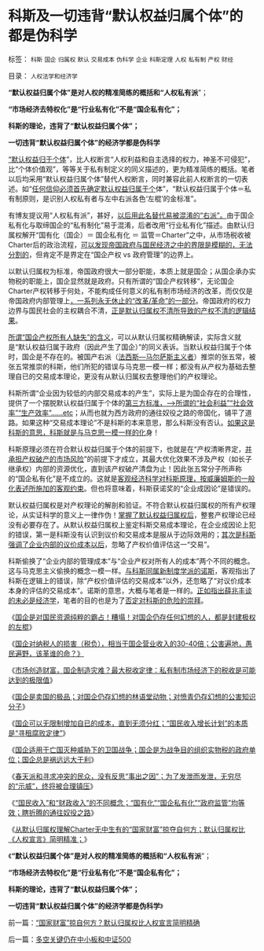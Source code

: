 # 科斯及一切违背“默认权益归属个体”的都是伪科学

标签： `科斯` `国企` `归属权` `默认` `交易成本` `伪科学` `企业` `科斯定理` `人权` `私有制` `产权` `财经` 

目录： `人权法学和经济学`

**“默认权益归属个体”是对人权的精准简练的概括和“人权私有派**”；

**“市场经济去特权化”是“行业私有化”不是“国企私有化”；**

**科斯的理论，违背了“默认权益归属个体”；**

**一切违背“默认权益归属个体”的经济学都是伪科学**

[“默认权益归于个体](../../../2012/7/2/愚昧的《人权宣言》不了解“默认归属权”.md)”，比人权断言“人权利益和自主选择的权力，神圣不可侵犯”，比“个体价值观”，等等关于私有制定义的同义描述的，更为精准简练的概括。笔者以后均采用“默认权益归属个体”替代人权断言，同时兼容此前人权断言的一切表述。如“[任何信仰必须首先确定默认权益归属于个](../../../2010/6/20/任何信仰都有对个体价值观的“原罪”.md)体”，“默认权益归属于个体＝私有制原则，是识别人权私有者与左中右派各色‘左棍’的金标准”。



有博友提议用“人权私有派”，甚好，[以后用此名替代易被混淆的“右派”。](../../../2012/6/5/茅于轼和米塞斯的建议；“极端”总是“公害”中的激进者；.md)由于国企私有化与取缔国企的“私有制化”易于混淆，后者改用“行业私有化”描述。由默认归属权解开“国有化（国企）＝
国企私有化 ＝ 监管＝Charter”之中，从市场税收被Charter后的政治流程，[可以发现帝国政府与国民经济之中的界限是模糊的，无法分割的](../../../2012/6/26/民主与专制的微小差异.md)，但肯定不是界定在“国企产权
vs 政府管理”的边界上。

以默认归属权为标准，帝国政府很大一部分职能，本质上就是国企；从国企承办实物税的职能上，国企显然就是政府。只有所谓的“国企产权转移”，无论国企Charter产权转移于何处，不能构成任何意义的私有制市场经济的改革，而仅仅是帝国政府内部管理上[，一系列永无休止的“改革/革命”的一部分](../../../2012/6/13/革命终归是无效的折腾，公有制社会人人闹革命.md)。帝国政府的权力边界与国民社会的主权耦合不清，[正是默认归属权不清所导致的产权不清的逻辑结果](../../../2010/1/22/管理学向经济学靠拢“产权细分”.md)。

[所谓“国企产权所有人缺失”的含义](../../../2009/11/1/对象逻辑标识语义矫饰的“所有权窃据”.md)，可以从默认归属权精确解读，实际含义就是“默认权益归属于政府（因此产生了国企）”的同义表诉。当默认权益归属于个体时，国企是不存在的。被国产右派（[法西斯—马尔萨斯主义者](../../../2012/6/3/工团主义的孪生子“社会主义”和“法西斯主义”.md)）推崇的张五常，被张五常推崇的科斯，他们所犯的错误与马克思一模一样；都没有从产权为基础去整理自已的交易成本理论，更没有从默认归属权去整理他们的产权理论。

科斯所谓“企业因为较低的内部交易成本的产生”，实际上是为国企存在的合理性，提供了一个摆脱默认权益归属于个体的[第三方标准，——>所谓的“社会利益”“社会效率”“生产效率”……etc](../../../2011/1/6/“均衡经济学”是伪科学，租值和租值耗散.md)；从而也就为西方政府的通往奴役之路的帝国化，铺平了道路。如果这种“交易成本理论”不是科斯的本来意思，那么科斯没有否认。[如果这是科斯的意思，科斯就是与马克思一模一样的化](../../../2010/1/4/科斯先生有多大的权威意义.md)身！

科斯原理必须在符合默认权益归属于个体的前提下，也就是在“产权清晰界定，[并承担产权破产的市场风险](../../../2009/2/21/进化论：死亡是为了生存，经济中的淘汰和破产.md)”的前提下才成立，其最大优化效果不涉及产权（如长子继承权）内部的资源优化，直到该产权破产清盘为止！因此张五常分子所声称的“国企私有化”是不成立的。这就是[客观经济科学对科斯原理，按威廉姆斯的一般化表述所施加的客观约束](../../../2011/10/24/博弈论应用的基本条件是afford错误的损失.md)。但也将意味着，科斯获诺奖的“企业成因论”是错误的。

默认权益归属权是对产权理论的解剖和验证。不符合默认权益归属权的所有产权理论，从实证科学的意义上一律作伪！[掌握了默认权益归属权后](../../../2011/5/13/民主取决于默认权益归属权.md)，整套产权理论已经没有必要存在了。从默认权益归属权上鉴定科斯交易成本理论，在企业成因论上犯的错误，第一是科斯没有认识到议价和交易成本是服从于边际效用的；[其次是科斯强调了企业内部的议价成本以后](../../../2009/9/9/人权是科斯交易成本理论的前提即议价权.md)，忽略了产权价值评估这一“交易”。

科斯偷换了“企业内部的管理成本”与“企业产权对所有人的成本”两个不同的概念。这与马克思主义偷换的概念一模一样。[与科斯同属新制度学派的诺斯](../../../2011/12/9/根本不存在“张五常的经济学”.md)，客观指出了科斯在逻辑上的错误，除“产权价值评估的交易成本”以外，还忽略了“对议价成本本身的评估的交易成本”。诺斯的意思，大概与笔者是一样的。[正如指出薛兆丰谈的未必是经济学](../../../2012/6/10/薛兆丰先生的权威型大脑和吴英案的大字报.md)，笔者的目的也是为了[否定对科斯的危险的崇拜](../../../2009/10/17/新的主义又来救中国.md)。

《[国企是对国民资源纯粹的霸占！糟塌！对国企仍存任何幻想的人，都是封建极权的左棍](../../../2012/7/2/愚昧的《人权宣言》不了解“默认归属权”.md)》

《[国企对纳税人的损害（税负），相当于国企营业收入的30-40倍；公害遍地，愚民遍野，该革谁的命？》](../../../2012/7/3/国企对祖国的损害，至少相当于国企收入30-50倍.md)

《[市场创造财富，国企制造灾难？最大税收定律：私有制市场经济下的税收是可能达到的极限值](../../../2012/7/3/市场创造财富，国企制造灾难.md)》

《[国企是卖国的极品；对国企仍存幻想的林语堂动物；对愤青仍存幻想的公害知识分子](../../../2012/7/4/国企是卖国殃民的极品，对愤青仍存幻想的公知.md)》

《[国企可以无限制增加自已的成本，直到无须分红；“国民收入增长计划”的本质是“寻租腐败定律”](../../../2012/7/4/“国民收入倍增计划”本质是“寻租腐败定律”.md)》

《[国企适用于亡国灭种威胁下的卫国战争；国企是为战争目的组织实物税的政府单位；国企总是祸远远大于利](../../../2012/7/4/国企适用于亡国灭种威胁下的卫国战争.md)》

《[春天派和寻求冲突的民众，没有反思“事出之因”；为了发泄而发泄，无穷尽的“示威”，终将被合理镇压](../../../2012/7/6/一百个人九十种哲学，外加十套乌托邦.md)》

《[“国民收入”和“财政收入”的不同概念；“国有化”“国企私有化”“政府监管”均等效；瞎折腾的通往奴役之路](../../../2012/7/6/“国民收入”和“财政收入”的不同概念；.md)》

《[从默认归属权理解Charter无中生有的“国家财富”掠夺自何方；默认归属权比《人权宣言》简明精准；](../../../2012/7/6/“国家财富”掠自何方？默认归属权比人权宣言简明精确.md)》

《**“默认权益归属个体”是对人权的精准简练的概括和“人权私有派**”；

**“市场经济去特权化”是“行业私有化”不是“国企私有化”；**

**科斯的理论，违背了“默认权益归属个体”；**

**一切违背“默认权益归属个体”的经济学都是伪科学**》



前一篇：[“国家财富”掠自何方？默认归属权比人权宣言简明精确](../../../2012/7/6/“国家财富”掠自何方？默认归属权比人权宣言简明精确.md)

后一篇：[多空关键仍在中小板和中证500](../../../2012/7/6/多空关键仍在中小板和中证500.md)